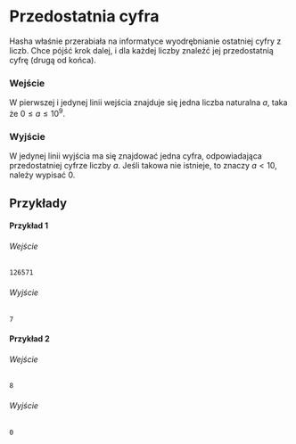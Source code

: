 # Przedostatnia cyfra

Hasha właśnie przerabiała na informatyce wyodrębnianie ostatniej cyfry z liczb. Chce pójść krok dalej, i dla każdej liczby znaleźć jej przedostatnią cyfrę (drugą od końca). 
### Wejście

W pierwszej i jedynej linii wejścia znajduje się jedna liczba naturalna $a$, taka że $0 \leq a \leq 10^9$.
### Wyjście

W jedynej linii wyjścia ma się znajdować jedna cyfra, odpowiadająca przedostatniej cyfrze liczby $a$.
Jeśli takowa nie istnieje, to znaczy $a < 10$, należy wypisać 0.
## Przykłady

#### Przykład 1

###### Wejście

```
126571
```
###### Wyjście

```
7
```
#### Przykład 2

###### Wejście

```
8
```
###### Wyjście

```
0
```